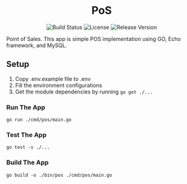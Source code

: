<h1 align="center">PoS</h1>

<p align="center">
  <img src="https://travis-ci.com/ardafirdausr/go-pos.svg?branch=main" alt="Build Status">
  <img src="https://img.shields.io/badge/License-MIT-blue.svg" alt="License">  
  <img src="https://img.shields.io/github/v/release/ardafirdausr/go-pos.svg?style=flat" alt="Release Version">
</p>

Point of Sales. This app is simple POS implementation using GO, Echo framework, and MySQL. 

## Setup
1. Copy .env.example file to .env
2. Fill the environment configurations
3. Get the module dependencies by running `go get ./...`

### Run The App
`go run ./cmd/pos/main.go`

### Test The App
`go test -v ./...`

### Build The App
`go build -o ./bin/pos ./cmd/pos/main.go`